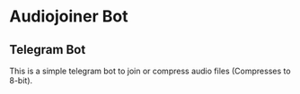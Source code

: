 # Audiojoiner Bot
## Telegram Bot

This is a simple telegram bot to join or compress audio files (Compresses to 8-bit).